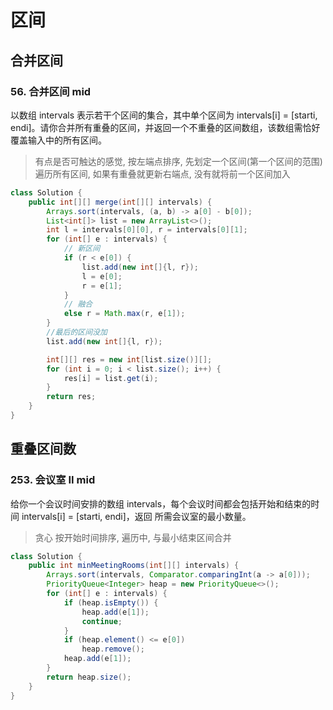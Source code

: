 # 区间

## 合并区间

### 56. 合并区间 mid

以数组 intervals 表示若干个区间的集合，其中单个区间为 intervals[i] = [starti, endi]。请你合并所有重叠的区间，并返回一个不重叠的区间数组，该数组需恰好覆盖输入中的所有区间。

> 有点是否可触达的感觉, 按左端点排序, 先划定一个区间(第一个区间的范围)  
> 遍历所有区间, 如果有重叠就更新右端点, 没有就将前一个区间加入

```java
class Solution {
    public int[][] merge(int[][] intervals) {
        Arrays.sort(intervals, (a, b) -> a[0] - b[0]);
        List<int[]> list = new ArrayList<>();
        int l = intervals[0][0], r = intervals[0][1];
        for (int[] e : intervals) {
            // 新区间
            if (r < e[0]) {
                list.add(new int[]{l, r});
                l = e[0];
                r = e[1];
            }
            // 融合
            else r = Math.max(r, e[1]);
        }
        //最后的区间没加
        list.add(new int[]{l, r});

        int[][] res = new int[list.size()][];
        for (int i = 0; i < list.size(); i++) {
            res[i] = list.get(i);
        }
        return res;
    }
}
```

## 重叠区间数

### 253. 会议室 II mid

给你一个会议时间安排的数组 intervals，每个会议时间都会包括开始和结束的时间 intervals[i] = [starti, endi]，返回 所需会议室的最小数量。

> 贪心
> 按开始时间排序, 遍历中, 与最小结束区间合并

```java
class Solution {
    public int minMeetingRooms(int[][] intervals) {
        Arrays.sort(intervals, Comparator.comparingInt(a -> a[0]));
        PriorityQueue<Integer> heap = new PriorityQueue<>();
        for (int[] e : intervals) {
            if (heap.isEmpty()) {
                heap.add(e[1]);
                continue;
            }
            if (heap.element() <= e[0])
                heap.remove();
            heap.add(e[1]);
        }
        return heap.size();
    }
}
```
